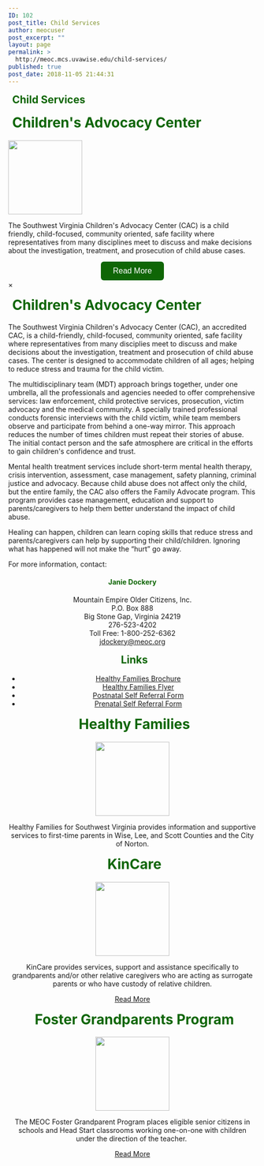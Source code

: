 ```yaml
---
ID: 102
post_title: Child Services
author: meocuser
post_excerpt: ""
layout: page
permalink: >
  http://meoc.mcs.uvawise.edu/child-services/
published: true
post_date: 2018-11-05 21:44:31
---
```

<h2>Child Services</h2>		
			<h1>Children's Advocacy Center</h1>		
										<img width="150" height="150" src="http://meoc.mcs.uvawise.edu/wp-content/uploads/2018/11/ChildrenAdvocacy1-150x150.jpg" alt="" />											
		<p>The Southwest Virginia Children's Advocacy Center (CAC) is a child friendly, child-focused, community oriented, safe facility where representatives from many disciplines meet to discuss and make decisions about the investigation, treatment, and prosecution of child abuse cases.</p>		
			<style>
h4 {
	color: #0f6606;
}
.card {
    box-shadow: 0 4px 8px 0 rgba(0,0,0,0.2);
    transition: 0.3s;
    width: 500px;
    border-radius: 5px;
}
.card:hover {
    box-shadow: 0 8px 16px 0 rgba(0,0,0,0.2);
}
.container {
    padding: 4px 16px;
    text-align: left;
}
/* The Modal (background) */
.modal {
    display: none; /* Hidden by default */
    position: fixed; /* Stay in place */
    z-index: 1; /* Sit on top */
    padding-top: 100px; /* Location of the box */
    left: 0;
    top: 0;
    width: 100%; /* Full width */
    height: 100%; /* Full height */
    overflow: auto; /* Enable scroll if needed */
    background-color: rgb(0,0,0); /* Fallback color */
    background-color: rgba(0,0,0,0.4); /* Black w/ opacity */
}
/* Modal Content */
.modal-content {
    position: relative;
    background: #FFF;
    margin: auto;
    padding: 0;
    border: 1px solid #888;
    width: 90%;
    box-shadow: 0 4px 8px 0 rgba(0,0,0,0.2),0 6px 20px 0 rgba(0,0,0,0.19);
    -webkit-animation-name: animatetop;
    -webkit-animation-duration: 0.4s;
    animation-name: animatetop;
    animation-duration: 0.4s
}
/* Add Animation */
@-webkit-keyframes animatetop {
    from {top:-300px; opacity:0} 
    to {top:0; opacity:1}
}
@keyframes animatetop {
    from {top:-300px; opacity:0}
    to {top:0; opacity:1}
}
/* The Close Button */
.close {
    color: #0f6606;
    float: right;
    font-size: 28px;
    font-weight: bold;
}
.close:hover,
.close:focus {
    color: #5cb85c;
    text-decoration: none;
    cursor: pointer;
}
.modal-header {
    padding: 2px 16px;
    color: #0f6606;
}
h1, h2 {
    color: #0f6606;
    margin-top: 16px;
    margin-left: 8px;
}
.modal-body {
    padding: 2px 16px;
    color:#222;
}
#CACBtn:hover {
    background: #008000;
}
#CACBtn {
    background: #0f6606;
    color: #FFF;
    font-size: 16px;
    padding: 10px 24px;
    border-radius: 6px;
    border: none;
}
</style>
<center>
<button id="CACBtn">Read More</button>
</center>
<!-- The Modal -->
  <!-- Modal content -->
      &times;
      <h1>Children's Advocacy Center</h1>
		<p>The Southwest Virginia Children's Advocacy Center (CAC), an accredited CAC, is a child-friendly, child-focused, community oriented, safe facility where representatives from many disciplies meet to discuss and make decisions about the investigation, treatment and prosecution of child abuse cases.  The center is designed to accommodate children of all ages; helping to reduce stress and trauma for the child victim.</p>
        <p>The multidisciplinary team (MDT) approach brings together, under one umbrella, all the professionals and agencies needed to offer comprehensive services:  law enforcement, child protective services, prosecution, victim advocacy and the medical community.  A specially trained professional conducts forensic interviews with the child victim, while team members observe and participate from behind a one-way mirror.  This approach reduces the number of times children must repeat their stories of abuse.  The initial contact person and the safe atmosphere are critical in the efforts to gain children's confidence and trust.</p>
		<p>Mental health treatment services include short-term mental health therapy, crisis intervention, assessment, case management, safety planning, criminal justice and advocacy.  Because child abuse does not affect only the child, but the entire family, the CAC also offers the Family Advocate program.  This program provides case management, education and support to parents/caregivers to help them better understand the impact of child abuse.</p>
        <p>Healing can happen, children can learn coping skills that reduce stress and parents/caregivers can help by supporting their child/children.  Ignoring what has happened will not make the “hurt” go away.</p>
		<p>For more information, contact:</p>
       <center>
            <center><h4><b>Janie Dockery</b></h4> 
            <p>Mountain Empire Older Citizens, Inc.<br>
                P.O. Box 888<br>
                Big Stone Gap, Virginia  24219<br>
                276-523-4202<br>
                Toll Free:  1-800-252-6362<br>
                <a href="mailto:jdockery@meoc.org">jdockery@meoc.org</a><br></p>
	   <h2>Links</h2>
	   <ul>
			<li><a href="http://meoc.org/Healthy%20Families%20Brochure.pdf">Healthy Families Brochure</a></li>
			<li><a href="http://meoc.org/Healthy%20Families%20Flyer.pdf">Healthy Families Flyer</a></li>
			<li><a href="http://meoc.org/postnatal.pdf">Postnatal Self Referral Form</a></li>
			<li><a href="http://meoc.org/prenatal.pdf">Prenatal Self Referral Form</a></li>
	   </ul>
        </center>
			<h1>Healthy Families</h1>		
										<img width="150" height="150" src="http://meoc.mcs.uvawise.edu/wp-content/uploads/2018/11/HealthyFamilies1-150x150.jpg" alt="" />											
		<p>Healthy Families for Southwest Virginia provides information and supportive services to first-time parents in Wise, Lee, and Scott Counties and the City of Norton.</p>		
			<h1>KinCare</h1>		
										<img width="150" height="150" src="http://meoc.mcs.uvawise.edu/wp-content/uploads/2018/11/KinCare1-150x150.jpg" alt="" />											
		<p>KinCare provides services, support and assistance specifically to grandparents and/or other relative caregivers who are acting as surrogate parents or who have custody of relative children.</p>		
			<a href="#" role="button">
						Read More
					</a>
			<h1>Foster Grandparents Program</h1>		
										<img width="150" height="150" src="http://meoc.mcs.uvawise.edu/wp-content/uploads/2018/11/Children.png" alt="" />											
		<p>The MEOC Foster Grandparent Program places eligible senior citizens in schools and Head Start classrooms working one-on-one with children under the direction of the teacher. </p>		
			<a href="#" role="button">
						Read More
					</a>
